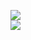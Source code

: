 [![](https://img.shields.io/badge/Made%20With-Github%20Spray-lightgrey.svg?style=for-the-badge&logo=github)](https://github.com/Annihil/github-spray#15367)  
[![](https://i.imgur.com/2DrTn0Z.gif)](https://github.com/Annihil/github-spray)